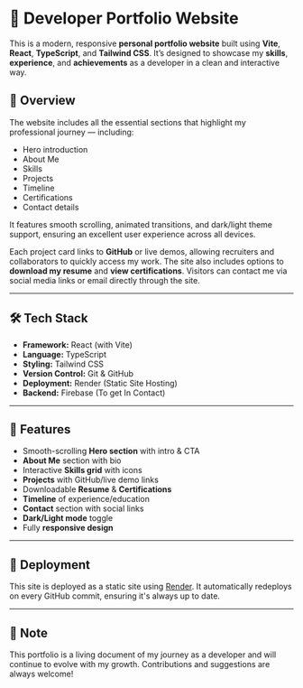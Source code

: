 # 🔹 Developer Portfolio Website

This is a modern, responsive **personal portfolio website** built using **Vite**, **React**, **TypeScript**, and **Tailwind CSS**. It’s designed to showcase my **skills**, **experience**, and **achievements** as a developer in a clean and interactive way.

## 📄 Overview

The website includes all the essential sections that highlight my professional journey — including:

- Hero introduction
- About Me
- Skills
- Projects
- Timeline
- Certifications
- Contact details

It features smooth scrolling, animated transitions, and dark/light theme support, ensuring an excellent user experience across all devices.

Each project card links to **GitHub** or live demos, allowing recruiters and collaborators to quickly access my work. The site also includes options to **download my resume** and **view certifications**. Visitors can contact me via social media links or email directly through the site.

---

## 🛠 Tech Stack

- **Framework:** React (with Vite)
- **Language:** TypeScript
- **Styling:** Tailwind CSS
- **Version Control:** Git & GitHub
- **Deployment:** Render (Static Site Hosting)
- **Backend:** Firebase (To get In Contact)
---

## 🚀 Features

- Smooth-scrolling **Hero section** with intro & CTA
- **About Me** section with bio
- Interactive **Skills grid** with icons
- **Projects** with GitHub/live demo links
- Downloadable **Resume** & **Certifications**
- **Timeline** of experience/education
- **Contact** section with social links
- **Dark/Light mode** toggle
- Fully **responsive design**

---

## 🧩 Deployment

This site is deployed as a static site using [Render](https://render.com). It automatically redeploys on every GitHub commit, ensuring it's always up to date.

---

## 📌 Note

This portfolio is a living document of my journey as a developer and will continue to evolve with my growth. Contributions and suggestions are always welcome!

